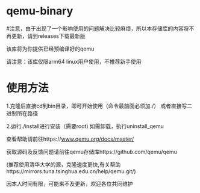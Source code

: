# qemu-binary

#注意，由于出现了一个影响使用的问题解决比较麻烦，所以本存储库的内容将不再更新，请到releases下载最新版

该库将为你提供已经预编译好的qemu

请注意：该库仅限arm64 linux用户使用，不推荐新手使用
# 使用方法
1.克隆后直接cd到bin目录，即可开始使用（命令最前面必须加./）
或者直接写二进制所在路径

2.运行./install进行安装（需要root)
如需卸载，执行uninstall_qemu

查看帮助请前往https://www.qemu.org/docs/master/

获取源码及反馈问题请前往qemu存储库https://github.com/qemu/qemu

(推荐使用清华大学的源，克隆速度更快,有关帮助https://mirrors.tuna.tsinghua.edu.cn/help/qemu.git/)

因本人时间有限，可能来不及更新，欢迎各位共同维护
